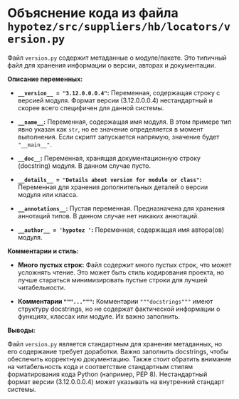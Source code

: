 # Объяснение кода из файла `hypotez/src/suppliers/hb/locators/version.py`

Файл `version.py` содержит метаданные о модуле/пакете.  Это типичный файл для хранения информации о версии, авторах и документации.

**Описание переменных:**

* **`__version__ = "3.12.0.0.0.4"`:** Переменная, содержащая строку с версией модуля.  Формат версии  (3.12.0.0.0.4) нестандартный и скорее всего специфичен для данной системы.

* **`__name__`:** Переменная, содержащая имя модуля.  В этом примере тип явно указан как `str`, но ее значение определяется в момент выполнения. Если скрипт запускается напрямую, значение будет `"__main__"`.

* **`__doc__`:** Переменная, хранящая документационную строку (docstring) модуля.  В данном случае пусто.

* **`__details__ = "Details about version for module or class"`:**  Переменная для хранения дополнительных деталей о версии модуля или класса.

* **`__annotations__`:**  Пустая переменная.  Предназначена для хранения аннотаций типов.  В данном случае нет никаких аннотаций.

* **`__author__ = 'hypotez '`:** Переменная, содержащая имя автора(ов) модуля.


**Комментарии и стиль:**

* **Много пустых строк:** Файл содержит много пустых строк, что может усложнять чтение.  Это может быть стиль кодирования проекта, но лучше стараться минимизировать пустые строки для лучшей читабельности.

* **Комментарии `"""..."""`:**  Комментарии `"""docstrings"""`  имеют структуру docstrings, но не содержат фактической информации о  функциях, классах или модуле.  Их важно заполнить.


**Выводы:**

Файл `version.py`  является стандартным для хранения метаданных, но его содержание требует доработки.  Важно заполнить docstrings, чтобы обеспечить корректную документацию. Также стоит обратить внимание на читабельность кода и  соответствие стандартным стилям форматирования кода Python (например, PEP 8).  Нестандартный формат версии (3.12.0.0.0.4) может указывать на внутренний стандарт системы.